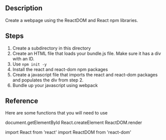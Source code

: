 ## Description
Create a webpage using the ReactDOM and React npm libraries.

## Steps
1. Create a subdirectory in this directory
2. Create an HTML file that loads your bundle.js file. Make sure it has a div with an ID.
3. Use `npm init -y`
4. Install the react and react-dom npm packages
5. Create a javascript file that imports the react and react-dom packages and populates the div from step 2.
6. Bundle up your javascript using webpack

## Reference

Here are some functions that you will need to use

document.getElementById
React.createElement
ReactDOM.render

import React from 'react'
import ReactDOM from 'react-dom'
